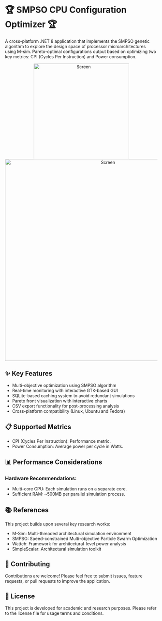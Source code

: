 # 🏆 SMPSO CPU Configuration Optimizer 🏆
A cross-platform .NET 8 application that implements the SMPSO genetic algorithm to explore the design space of processor microarchitectures using M-sim.
Pareto-optimal configurations output based on optimizing two key metrics: CPI (Cycles Per Instruction) and Power consumption.
<div align="center">
  <img src="https://raw.githubusercontent.com/R-a-d-u/SMPSO-CPU-Simulation/master/ParetoScreen.png" alt="Screen" width="315">
  <img src="https://raw.githubusercontent.com/R-a-d-u/SMPSO-CPU-Simulation/master/hashscreen.png" alt="Screen" width="665">
</div>

## ✨ Key Features
- Multi-objective optimization using SMPSO algorithm
- Real-time monitoring with interactive GTK-based GUI
- SQLite-based caching system to avoid redundant simulations
- Pareto front visualization with interactive charts
- CSV export functionality for post-processing analysis
- Cross-platform compatibility (Linux, Ubuntu and Fedora)

## 📋 Supported Metrics
- CPI (Cycles Per Instruction): Performance metric.
- Power Consumption: Average power per cycle in Watts. 

## 📊 Performance Considerations
### Hardware Recommendations:
- Multi-core CPU: Each simulation runs on a separate core.     
- Sufficient RAM: ~500MB per parallel simulation process.   

## 📚 References
This project builds upon several key research works:
- M-Sim: Multi-threaded architectural simulation environment
- SMPSO: Speed-constrained Multi-objective Particle Swarm Optimization
- Wattch: Framework for architectural-level power analysis
- SimpleScalar: Architectural simulation toolkit

## 🤝 Contributing
Contributions are welcome! Please feel free to submit issues, feature requests, or pull requests to improve the application.

## 📄 License
This project is developed for academic and research purposes. Please refer to the license file for usage terms and conditions.
